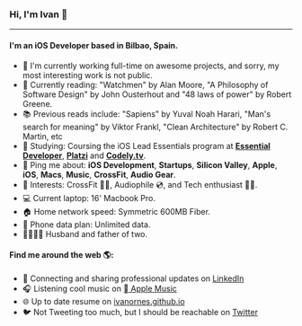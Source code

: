 ### Hi, I'm Ivan 👋
---

<!-- I'm Ivan, an iOS Developer based in Bilbao. I have been working professionally for about 9 years with a wide variety of technologies like iOS, Android, Cordova, Objective-C, Swift, Java, Javascript, Kotlin, HTML, etc. 
I am a curious, creative, and humble guy that enjoys doing any kind of cool stuff with computers. -->

#### I'm an iOS Developer based in Bilbao, Spain.

- 🏢 I'm currently working full-time on awesome projects, and sorry, my most interesting work is not public. 
- 📖 Currently reading: "Watchmen" by Alan Moore, "A Philosophy of Software Design" by John Ousterhout and "48 laws of power" by Robert Greene.
- 📚 Previous reads include: "Sapiens" by Yuval Noah Harari, "Man's search for meaning" by Viktor Frankl, "Clean Architecture" by Robert C. Martin, etc
- 🌱 Studying: Coursing the iOS Lead Essentials program at **<a href="https://www.essentialdeveloper.com">Essential Developer</a>**, **<a href="https://platzi.com">Platzi</a>** and **<a href="https://codely.tv">Codely.tv</a>**.
- 💬 Ping me about: **iOS Development**, **Startups**, **Silicon Valley**, **Apple**, **iOS**, **Macs**, **Music**, **CrossFit**, **Audio Gear**.
- 💜 Interests: CrossFit 🏋️‍♀️, Audiophile 💿, and Tech enthusiast 👨‍💻.  
- 💻 Current laptop: 16' Macbook Pro.
- 🏠 Home network speed: Symmetric 600MB Fiber.
- 📱 Phone data plan: Unlimited data.
- 👨‍👩‍👧‍👦 Husband and father of two.

#### Find me around the web 🌎:
- 💼 Connecting and sharing professional updates on <a href="https://www.linkedin.com/in/ivanornes/">LinkedIn</a>
- 🎧 Listening cool music on <a href="https://music.apple.com/profile/ivanornes"> Apple Music</a>
- 🌐 Up to date resume on <a href="https://ivanornes.github.io">ivanornes.github.io</a>
- 🐦 Not Tweeting too much, but I should be reachable on <a href="https://twitter.com/ivanornes">Twitter</a>


<!--
**ivanornes/ivanornes** is a ✨ _special_ ✨ repository because its `README.md` (this file) appears on your GitHub profile.

Here are some ideas to get you started:

- 🔭 I’m currently working on ...
- 🌱 I’m currently learning ...
- 👯 I’m looking to collaborate on ...
- 🤔 I’m looking for help with ...
- 💬 Ask me about ...
- 📫 How to reach me: ...
- 😄 Pronouns: ...
- ⚡ Fun fact: ...

![My github stats](https://github-readme-stats.vercel.app/api?username=millycodes&show_icons=true)

-->
